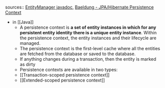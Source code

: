 sources:: [EntityManager javadoc](https://docs.oracle.com/javaee/7/api/javax/persistence/EntityManager.html), [Baeldung - JPA/Hibernate Persistence Context](https://www.baeldung.com/jpa-hibernate-persistence-context)

- in [[Java]]
	- A persistence context is **a set of entity instances in which for any persistent entity identity there is a unique entity instance**. Within the persistence context, the entity instances and their lifecycle are managed.
	- The persistence context is the first-level cache where all the entities are fetched from the database or saved to the database.
	- If anything changes during a transaction, then the entity is marked as dirty
	- Persistence contexts are available in two types:
	- [[Transaction-scoped persistence context]]
	- [[Extended-scoped persistence context]]